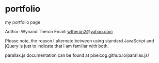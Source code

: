 # portfolio
my portfolio page

Author: Wynand Theron
Email: wtheron2@yahoo.com

Please note, the reason I alternate between using standard JavaScript and jQuery is just to indicate that I am familiar with both.

parallax.js documentation can be found at pixelcog.github.io/parallax.js/  
